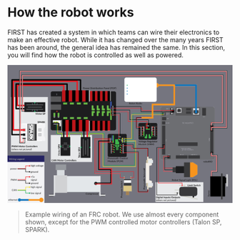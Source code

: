 # How the robot works

FIRST has created a system in which teams can wire their electronics to make an effective robot. While it has changed over the many years FIRST has been around, the general idea has remained the same. In this section, you will find how the robot is controlled as well as powered.

![Robot Wiring Example](../images/RobotWiringExample.png)
> Example wiring of an FRC robot. We use almost every component shown, except for the PWM controlled motor controllers (Talon SP, SPARK).